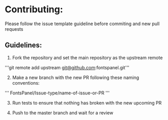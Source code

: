 # Contributing:

Please follow the issue template guideline before commiting and new pull requests

## Guidelines:

1. Fork the repository and set the main repository as the upstream remote

'''git remote add upstream git@github.com:fontspanel.git'''

2. Make a new branch with the new PR following these naming conventions:

'''
FontsPanel/Issue-type/name-of-issue-or-PR
'''

3. Run tests to ensure that nothing has broken with the new upcoming PR

4. Push to the master branch and wait for a review
